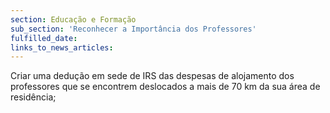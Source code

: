 ```yaml
---
section: Educação e Formação
sub_section: 'Reconhecer a Importância dos Professores'
fulfilled_date:
links_to_news_articles:
---
```


Criar uma dedução em sede de IRS das despesas de alojamento dos professores que se encontrem deslocados a mais de 70 km da sua área de residência;